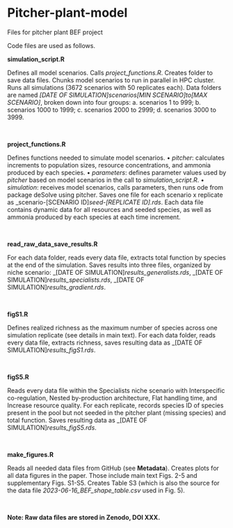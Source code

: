 # Pitcher-plant-model
Files for pitcher plant BEF project

Code files are used as follows.

**simulation_script.R**

Defines all model scenarios. Calls _project_functions.R_. Creates folder to save data files. Chunks model scenarios to run in parallel in HPC cluster. Runs all simulations (3672 scenarios with 50 replicates each). Data folders are named _[DATE OF SIMULATION]_scenarios_[MIN SCENARIO]_to_[MAX SCENARIO]_, broken down into four groups: a. scenarios 1 to 999; b. scenarios 1000 to 1999; c. scenarios 2000 to 2999; d. scenarios 3000 to 3999.

<br>

**project_functions.R**

Defines functions needed to simulate model scenarios.
•	_pitcher_: calculates increments to population sizes, resource concentrations, and ammonia produced by each species. 
•	_parameters_: defines parameter values used by _pitcher_ based on model scenarios in the call to _simulation_script.R_.
•	_simulation_: receives model scenarios, calls parameters, then runs ode from package deSolve using pitcher. Saves one file for each scenario x replicate as _scenario-[SCENARIO ID]_seed-[REPLICATE ID].rds_. Each data file contains dynamic data for all resources and seeded species, as well as ammonia produced by each species at each time increment. 

<br>

**read_raw_data_save_results.R**

For each data folder, reads every data file, extracts total function by species at the end of the simulation. Saves results into three files, organized by niche scenario: _[DATE OF SIMULATION]_results_generalists.rds_, _[DATE OF SIMULATION]_results_specialists.rds_, _[DATE OF SIMULATION]_results_gradient.rds_.

<br>

**figS1.R** 

Defines realized richness as the maximum number of species across one simulation replicate (see details in main text). For each data folder, reads every data file, extracts richness, saves resulting data as _[DATE OF SIMULATION]_results_figS1.rds_.

<br>

**figS5.R**

Reads every data file within the Specialists niche scenario with Interspecific co-regulation, Nested by-production architecture, Flat handling time, and Increase resource quality. For each replicate, records species ID of species present in the pool but not seeded in the pitcher plant (missing species) and total function. Saves resulting data as _[DATE OF SIMULATION]_results_figS5.rds_.

<br>

**make_figures.R**

Reads all needed data files from GitHub (see **Metadata**). Creates plots for all data figures in the paper. Those include main text Figs. 2-5 and supplementary Figs. S1-S5. Creates Table S3 (which is also the source for the data file _2023-06-16_BEF_shape_table.csv_ used in Fig. 5).

<br>

**Note: Raw data files are stored in Zenodo, DOI XXX.**
